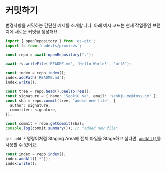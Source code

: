 # 커밋하기

변경사항을 커밋하는 간단한 예제를 소개합니다. 아래 예시 코드는 현재 작업중인 브랜치에 새로운 커밋을 생성해요.

```ts
import { openRepository } from 'es-git';
import fs from 'node:fs/promises';

const repo = await openRepository('.');
 
await fs.writeFile('README.md', 'Hello World!', 'utf8');

const index = repo.index();
index.addPath('README.md');
index.write();

const tree = repo.head().peelToTree();
const signature = { name: 'Seokju Na', email: 'seokju.me@toss.im' };
const sha = repo.commit(tree, 'added new file', {
  author: signature,
  committer: signature,
});

const commit = repo.getCommit(sha);
console.log(commit.summary()); // "added new file"
```

`git add *` 명령어처럼 Staging Area에 전체 파일을 Stage하고 싶다면, [`addAll()`](../api/classes/Index.md#addall)를 사용할 수 있어요.

```ts
const index = repo.index();
index.addAll(['*']);
index.write();
```
